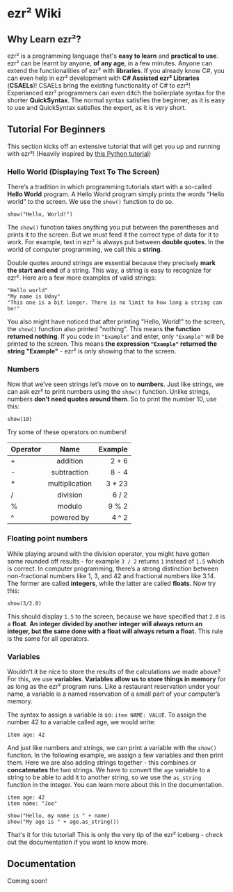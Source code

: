 ﻿# ezr² Wiki

## Why Learn ezr²?
ezr² is a programming language that's **easy to learn** and **practical to use**.
ezr² can be learnt by anyone, **of any age**, in a few minutes. Anyone can extend
the functionalities of ezr² with **libraries**. If you already know C#, you can even
help in ezr² development with **C# Assisted ezr² Libraries** (**CSAELs**)! CSAELs bring
the existing functionality of C# to ezr²! Experianced ezr² programmers can even ditch the
boilerplate syntax for the shorter **QuickSyntax**. The normal syntax satisfies the beginner,
as it is easy to use and QuickSyntax satisfies the expert, as it is very short.

## Tutorial For Beginners
This section kicks off an extensive tutorial that will get you up and running with ezr²!
(Heavily inspired by [this Python tutorial](https://python.land/python-tutorial))

### Hello World (Displaying Text To The Screen)
There’s a tradition in which programming tutorials start with a so-called **Hello World** program.
A Hello World program simply prints the words “Hello world” to the screen. We use the `show()`
function to do so.

```
show("Hello, World!")
```

The `show()` function takes anything you put between the parentheses and prints it to the screen.
But we must feed it the correct type of data for it to work. For example, text in ezr² is always put between **double quotes**.
In the world of computer programming, we call this a **string**.

Double quotes around strings are essential because they precisely **mark the start and end** of a string.
This way, a string is easy to recognize for ezr². Here are a few more examples of valid strings:

```
"Hello world"
"My name is Uday"
"This one is a bit longer. There is no limit to how long a string can be!"
```

You also might have noticed that after printing "Hello, World!" to the screen, the `show()` function also printed "nothing".
This means **the function returned nothing**. If you code in `"Example"` and enter, only `"Example"` will be printed to the screen.
This means **the expression `"Example"` returned the string "Example"** - ezr² is only showing that to the screen.

### Numbers
Now that we’ve seen strings let’s move on to **numbers**. Just like strings,
we can ask ezr² to print numbers using the `show()` function.
Unlike strings, numbers **don’t need quotes around them**.
So to print the number 10, use this:

```
show(10)
```

Try some of these operators on numbers!

| Operator |      Name      | Example |
|----------|:--------------:|--------:|
|     +    | addition       |  2 + 6  |
|     -    | subtraction    |  8 - 4  |
|     *    | multiplication |  3 * 23 |
|     /    | division       |  6 / 2  |
|     %    | modulo         |  9 % 2  |
|     ^    | powered by     |  4 ^ 2  |

### Floating point numbers
While playing around with the division operator, you might have gotten some
rounded off results - for example `3 / 2` returns `1` instead of `1.5` which is correct.
In computer programming, there’s a strong distinction between non-fractional numbers like
1, 3, and 42 and fractional numbers like 3.14. The former are called **integers**,
while the latter are called **floats**. Now try this:

```
show(3/2.0)
```

This should display `1.5` to the screen, because we have specified that `2.0` is a **float**.
**An integer divided by another integer will always return an integer, but the same done with a float
will always return a float.** This rule is the same for all operators.

### Variables
Wouldn’t it be nice to store the results of the calculations we made above? For this, we use **variables**.
**Variables allow us to store things in memory** for as long as the ezr² program runs. Like a restaurant reservation
under your name, a variable is a named reservation of a small part of your computer’s memory.

The syntax to assign a variable is so: `item NAME: VALUE`. To assign the number 42 to a variable called age, we would write:

```
item age: 42
```

And just like numbers and strings, we can print a variable with the `show()` function. In the following example, we assign a few
variables and then print them. Here we are also adding strings together - this combines or **concatenates** the two strings.
We have to convert the `age` variable to a string to be able to add it to another string, so we use the `as_string` function
in the integer. You can learn more about this in the documentation.

```
item age: 42
item name: "Joe"

show("Hello, my name is " + name)
show("My age is " + age.as_string())
```

That's it for this tutorial! This is only the very tip of the ezr² iceberg - check out the documentation
if you want to know more.

## Documentation
Coming soon!